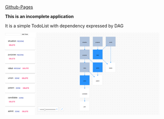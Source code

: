 [Github-Pages](https://kinironote.github.io/DAG-todo-sample)

**This is an incomplete application**

It is a simple TodoList with dependency expressed by DAG

![screenshot](./screenshot.png)
